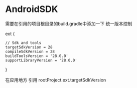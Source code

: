 # AndroidSDK
需要在引用的项目根目录的build.gradle中添加一下 统一版本控制

ext {

    // Sdk and tools
    targetSdkVersion = 28
    compileSdkVersion = 28
    buildToolsVersion = '28.0.0'
    supportLibraryVersion = '28.0.0'
    
}


在应用地方 引用  rootProject.ext.targetSdkVersion
